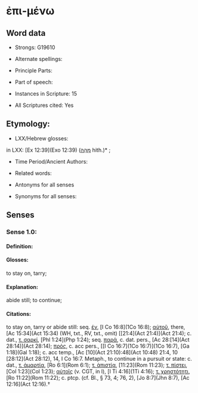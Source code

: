# ἐπι-μένω 

<!-- Status: S2=NeedsEdits -->
<!-- Lexica used for edits:   -->

## Word data

* Strongs: G19610

* Alternate spellings:



* Principle Parts: 


* Part of speech: 


* Instances in Scripture: 15

* All Scriptures cited: Yes

## Etymology: 


* LXX/Hebrew glosses: 

in LXX: [Ex 12:39](Exo 12:39) ([מָהַהּ](//en-uhl/H4102) hith.)* ; 

* Time Period/Ancient Authors: 


* Related words: 

* Antonyms for all senses

* Synonyms for all senses: 


## Senses 


### Sense  1.0: 

#### Definition: 

#### Glosses: 

to stay on, tarry; 

#### Explanation: 

abide still; 
to continue; 

#### Citations: 

to stay on, tarry or abide still: seq. [έν](), [I Co 16:8](1Co 16:8); [αὐτοῦ](), there, [Ac 15:34](Act 15:34) (WH, txt., RV, txt., omit) [[21:4](Act 21:4)](Act 21:4); c. dat., [τ. σαρκί](), [Phl 1:24](Php 1:24); seq. [παρά](), c. dat. pers., [Ac 28:[14](Act 28:14)](Act 28:14); [πρός](), c. acc pers., [[I Co 16:7](1Co 16:7)](1Co 16:7), [Ga 1:18](Gal 1:18); c. acc temp., [Ac [10](Act 21:10):48](Act 10:48) 21:4, 10 [28:12](Act 28:12), 14, I Co 16:7. Metaph., to continue in a pursuit or state: c. dat., [τ. ἀμαρτίᾳ](), [Ro 6:1](Rom 6:1); [τ. ὰπιστίᾳ](), [11:23](Rom 11:23); [τ. πίστει](), [Col 1:23](Col 1:23); [αὐτοῖς]() (v. CGT, in l), [I Ti 4:16](1Ti 4:16); [τ. χρηστότητι](), [Ro 11:22](Rom 11:22); c. ptcp. (cf. Bl., § 73, 4; 76, 2), [Jo 8:7](Jhn 8:7), [Ac 12:16](Act 12:16).†
